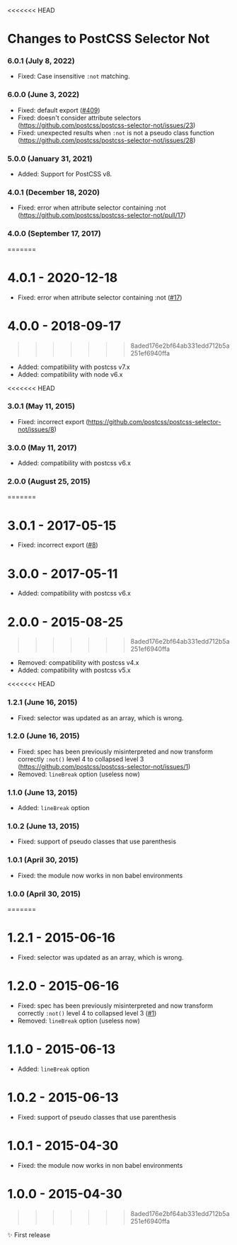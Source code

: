 <<<<<<< HEAD
# Changes to PostCSS Selector Not

### 6.0.1 (July 8, 2022)

- Fixed: Case insensitive `:not` matching.

### 6.0.0 (June 3, 2022)

- Fixed: default export ([#409](https://github.com/csstools/postcss-plugins/issues/409))
- Fixed: doesn't consider attribute selectors (https://github.com/postcss/postcss-selector-not/issues/23)
- Fixed: unexpected results when `:not` is not a pseudo class function (https://github.com/postcss/postcss-selector-not/issues/28)

### 5.0.0 (January 31, 2021)

- Added: Support for PostCSS v8.

### 4.0.1 (December 18, 2020)

- Fixed: error when attribute selector containing :not (https://github.com/postcss/postcss-selector-not/pull/17)

### 4.0.0 (September 17, 2017)
=======
# 4.0.1 - 2020-12-18

- Fixed: error when attribute selector containing :not ([#17](https://github.com/postcss/postcss-selector-not/pull/17))

# 4.0.0 - 2018-09-17
>>>>>>> 8aded176e2bf64ab331edd712b5a251ef6940ffa

- Added: compatibility with postcss v7.x
- Added: compatibility with node v6.x

<<<<<<< HEAD
### 3.0.1 (May 11, 2015)

- Fixed: incorrect export (https://github.com/postcss/postcss-selector-not/issues/8)

### 3.0.0 (May 11, 2017)

- Added: compatibility with postcss v6.x

### 2.0.0 (August 25, 2015)
=======
# 3.0.1 - 2017-05-15

- Fixed: incorrect export ([#8](https://github.com/postcss/postcss-selector-not/issues/8))

# 3.0.0 - 2017-05-11

- Added: compatibility with postcss v6.x

# 2.0.0 - 2015-08-25
>>>>>>> 8aded176e2bf64ab331edd712b5a251ef6940ffa

- Removed: compatibility with postcss v4.x
- Added: compatibility with postcss v5.x

<<<<<<< HEAD
### 1.2.1 (June 16, 2015)

- Fixed: selector was updated as an array, which is wrong.

### 1.2.0 (June 16, 2015)

- Fixed: spec has been previously misinterpreted and now transform correctly
`:not()` level 4 to collapsed level 3
(https://github.com/postcss/postcss-selector-not/issues/1)
- Removed: `lineBreak` option (useless now)

### 1.1.0 (June 13, 2015)

- Added: `lineBreak` option

### 1.0.2 (June 13, 2015)

- Fixed: support of pseudo classes that use parenthesis

### 1.0.1 (April 30, 2015)

- Fixed: the module now works in non babel environments

### 1.0.0 (April 30, 2015)
=======
# 1.2.1 - 2015-06-16

- Fixed: selector was updated as an array, which is wrong.

# 1.2.0 - 2015-06-16

- Fixed: spec has been previously misinterpreted and now transform correctly
`:not()` level 4 to collapsed level 3
([#1](https://github.com/postcss/postcss-selector-not/issues/1))
- Removed: `lineBreak` option (useless now)

# 1.1.0 - 2015-06-13

- Added: `lineBreak` option

# 1.0.2 - 2015-06-13

- Fixed: support of pseudo classes that use parenthesis

# 1.0.1 - 2015-04-30

- Fixed: the module now works in non babel environments

# 1.0.0 - 2015-04-30
>>>>>>> 8aded176e2bf64ab331edd712b5a251ef6940ffa

✨ First release
